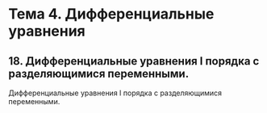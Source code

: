 # Тема 4. Дифференциальные уравнения

## 18. Дифференциальные уравнения I порядка с разделяющимися переменными.

Дифференциальные уравнения I порядка с разделяющимися переменными.